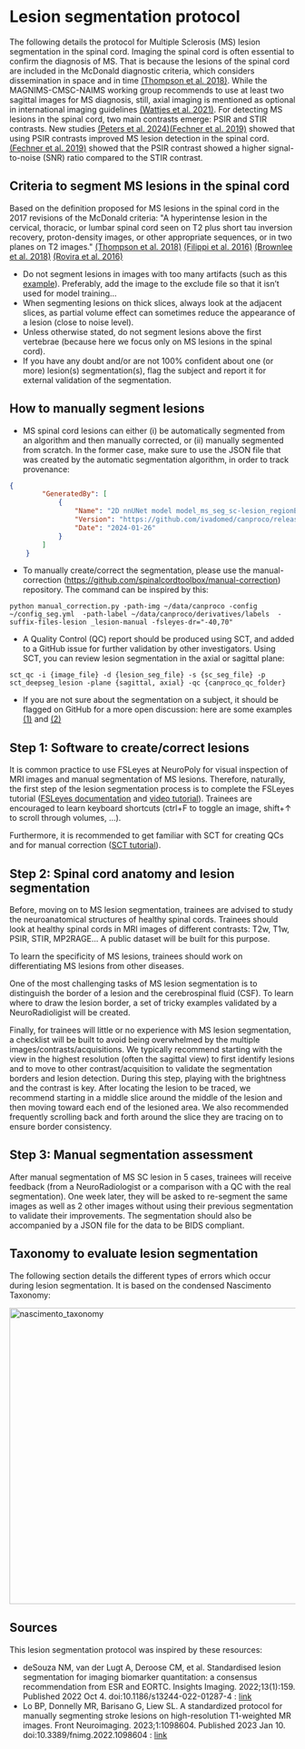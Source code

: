 # Lesion segmentation protocol

The following details the protocol for Multiple Sclerosis (MS) lesion segmentation in the spinal cord.
Imaging the spinal cord is often essential to confirm the diagnosis of MS. That is because the lesions of the spinal cord are included in the McDonald diagnostic criteria, which considers dissemination in space and in time [(Thompson et al. 2018)](https://pubmed.ncbi.nlm.nih.gov/29275977/). While the MAGNIMS-CMSC-NAIMS working group recommends to use at least two sagittal images for MS diagnosis, still, axial imaging is mentioned as optional in international imaging guidelines [(Wattjes et al. 2021)](https://pubmed.ncbi.nlm.nih.gov/34139157/).
For detecting MS lesions in the spinal cord, two main contrasts emerge: PSIR and STIR contrasts. New studies [(Peters et al. 2024)](https://pubmed.ncbi.nlm.nih.gov/38289376/)[(Fechner et al. 2019)](https://pubmed.ncbi.nlm.nih.gov/30679225/) showed that using PSIR contrasts improved MS lesion detection in the spinal cord. [(Fechner et al. 2019)](https://pubmed.ncbi.nlm.nih.gov/30679225/) showed that the PSIR contrast showed a higher signal-to-noise (SNR) ratio compared to the STIR contrast. 

## Criteria to segment MS lesions in the spinal cord
Based on the definition proposed for MS lesions in the spinal cord in the 2017 revisions of the McDonald criteria:
"A hyperintense lesion in the cervical, thoracic, or lumbar spinal cord seen on T2 plus short tau inversion recovery, proton-density images, or other appropriate sequences, or in two planes on T2 images."  [(Thompson et al. 2018)](https://pubmed.ncbi.nlm.nih.gov/29275977/) [(Filippi et al. 2016)](https://pubmed.ncbi.nlm.nih.gov/26822746/) [(Brownlee et al. 2018)](https://pubmed.ncbi.nlm.nih.gov/27889190/) [(Rovira et al. 2016)](https://pubmed.ncbi.nlm.nih.gov/26149978/) 

- Do not segment lesions in images with too many artifacts (such as this [example](https://github.com/ivadomed/canproco/issues/53#issue-1938136790)). Preferably, add the image to the exclude file so that it isn’t used for model training…
- When segmenting lesions on thick slices, always look at the adjacent slices, as partial volume effect can sometimes reduce the appearance of a lesion (close to noise level).
- Unless otherwise stated, do not segment lesions above the first vertebrae (because here we focus only on MS lesions in the spinal cord). 
- If you have any doubt and/or are not 100% confident about one (or more) lesion(s) segmentation(s), flag the subject and report it for external validation of the segmentation.

## How to manually segment lesions

- MS spinal cord lesions can either (i) be automatically segmented from an algorithm and then manually corrected, or (ii) manually segmented from scratch. In the former case, make sure to use the JSON file that was created by the automatic segmentation algorithm, in order to track provenance:

```json
{
        "GeneratedBy": [
            {
                "Name": "2D nnUNet model model_ms_seg_sc-lesion_regionBased.zip",
                "Version": "https://github.com/ivadomed/canproco/releases/tag/r20240125",
                "Date": "2024-01-26"
            }
        ]
    }
```

- To manually create/correct the segmentation, please use the manual-correction (https://github.com/spinalcordtoolbox/manual-correction) repository. The command can be inspired by this: 

```console
python manual_correction.py -path-img ~/data/canproco -config ~/config_seg.yml  -path-label ~/data/canproco/derivatives/labels  -suffix-files-lesion _lesion-manual -fsleyes-dr="-40,70"
``` 

- A Quality Control (QC) report should be produced using SCT, and added to a GitHub issue for further validation by other investigators. Using SCT, you can review lesion segmentation in the axial or sagittal plane:

```console
sct_qc -i {image_file} -d {lesion_seg_file} -s {sc_seg_file} -p sct_deepseg_lesion -plane {sagittal, axial} -qc {canproco_qc_folder}
```  

- If you are not sure about the segmentation on a subject, it should be flagged on GitHub for a more open discussion: here are some examples [(1)](https://github.com/ivadomed/ms-lesion-agnostic/issues/4#issuecomment-1947326493) and [(2)](https://github.com/ivadomed/ms-lesion-agnostic/issues/4#issuecomment-1947338624)

## Step 1: Software to create/correct lesions
It is common practice to use FSLeyes at NeuroPoly for visual inspection of MRI images and manual segmentation of MS lesions. Therefore, naturally, the first step of the lesion segmentation process is to complete the FSLeyes tutorial ([FSLeyes documentation](https://open.win.ox.ac.uk/pages/fsl/fsleyes/fsleyes/userdoc/) and [video tutorial](https://www.youtube.com/playlist?list=PLIQIswOrUH69qFMNg8KYkEGkvCNEwlnfT)). Trainees are encouraged to learn keyboard shortcuts (ctrl+F to toggle an image, shift+↑ to scroll through volumes, ...).

Furthermore, it is recommended to get familiar with SCT for creating QCs and for manual correction ([SCT tutorial](https://spinalcordtoolbox.com/user_section/tutorials.html)). 

## Step 2: Spinal cord anatomy and lesion segmentation
Before, moving on to MS lesion segmentation, trainees are advised to study the neuroanatomical structures of healthy spinal cords. Trainees should look at healthy spinal cords in MRI images of different contrasts: T2w, T1w, PSIR, STIR, MP2RAGE... A public dataset will be built for this purpose.

To learn the specificity of MS lesions, trainees should work on differentiating MS lesions from other diseases. 

One of the most challenging tasks of MS lesion segmentation is to distinguish the border of a lesion and the cerebrospinal fluid (CSF). To learn where to draw the lesion border, a set of tricky examples validated by a NeuroRadioligist will be created. 

Finally, for trainees will little or no experience with MS lesion segmentation, a checklist will be built to avoid being overwhelmed by the multiple images/contrasts/acquisitions. We typically recommend starting with the view in the highest resolution (often the sagittal view) to first identify lesions and to move to other contrast/acquisition to validate the segmentation borders and lesion detection. During this step, playing with the brightness and the contrast is key. After locating the lesion to be traced, we recommend starting in a middle slice around the middle of the lesion and then moving toward each end of the lesioned area. We also recommended frequently scrolling back and forth around the slice they are tracing on to ensure border consistency.

## Step 3: Manual segmentation assessment
After manual segmentation of MS SC lesion in 5 cases, trainees will receive feedback (from a NeuroRadiologist or a comparison with a QC with the real segmentation). One week later, they will be asked to re-segment the same images as well as 2 other images without using their previous segmentation to validate their improvements. The segmentation should also be accompanied by a JSON file for the data to be BIDS compliant. 

## Taxonomy to evaluate lesion segmentation
The following section details the different types of errors which occur during lesion segmentation. It is based on the condensed Nascimento Taxonomy:

<img width="522" alt="nascimento_taxonomy" src="https://github.com/ivadomed/canproco/assets/67429280/36d9e45e-4a36-40f0-a4f5-e5f3ea3f06a0">

## Sources
This lesion segmentation protocol was inspired by these resources: 
- deSouza NM, van der Lugt A, Deroose CM, et al. Standardised lesion segmentation for imaging biomarker quantitation: a consensus recommendation from ESR and EORTC. Insights Imaging. 2022;13(1):159. Published 2022 Oct 4. doi:10.1186/s13244-022-01287-4 : [link](https://pubmed.ncbi.nlm.nih.gov/36194301/)
- Lo BP, Donnelly MR, Barisano G, Liew SL. A standardized protocol for manually segmenting stroke lesions on high-resolution T1-weighted MR images. Front Neuroimaging. 2023;1:1098604. Published 2023 Jan 10. doi:10.3389/fnimg.2022.1098604 : [link](https://pubmed.ncbi.nlm.nih.gov/37555152/)

